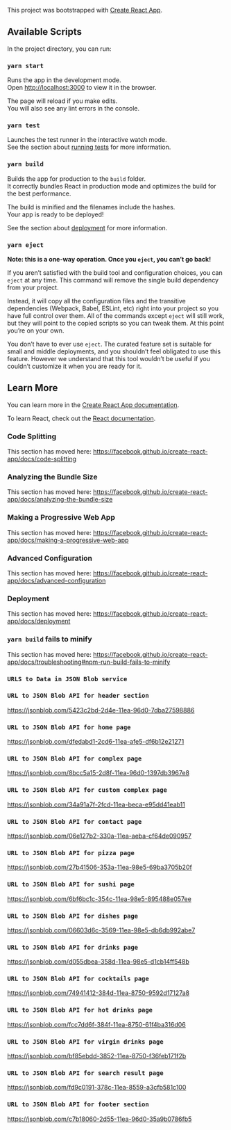 This project was bootstrapped with [Create React App](https://github.com/facebook/create-react-app).

## Available Scripts

In the project directory, you can run:

### `yarn start`

Runs the app in the development mode.<br />
Open [http://localhost:3000](http://localhost:3000) to view it in the browser.

The page will reload if you make edits.<br />
You will also see any lint errors in the console.

### `yarn test`

Launches the test runner in the interactive watch mode.<br />
See the section about [running tests](https://facebook.github.io/create-react-app/docs/running-tests) for more information.

### `yarn build`

Builds the app for production to the `build` folder.<br />
It correctly bundles React in production mode and optimizes the build for the best performance.

The build is minified and the filenames include the hashes.<br />
Your app is ready to be deployed!

See the section about [deployment](https://facebook.github.io/create-react-app/docs/deployment) for more information.

### `yarn eject`

**Note: this is a one-way operation. Once you `eject`, you can’t go back!**

If you aren’t satisfied with the build tool and configuration choices, you can `eject` at any time. This command will remove the single build dependency from your project.

Instead, it will copy all the configuration files and the transitive dependencies (Webpack, Babel, ESLint, etc) right into your project so you have full control over them. All of the commands except `eject` will still work, but they will point to the copied scripts so you can tweak them. At this point you’re on your own.

You don’t have to ever use `eject`. The curated feature set is suitable for small and middle deployments, and you shouldn’t feel obligated to use this feature. However we understand that this tool wouldn’t be useful if you couldn’t customize it when you are ready for it.

## Learn More

You can learn more in the [Create React App documentation](https://facebook.github.io/create-react-app/docs/getting-started).

To learn React, check out the [React documentation](https://reactjs.org/).

### Code Splitting

This section has moved here: https://facebook.github.io/create-react-app/docs/code-splitting

### Analyzing the Bundle Size

This section has moved here: https://facebook.github.io/create-react-app/docs/analyzing-the-bundle-size

### Making a Progressive Web App

This section has moved here: https://facebook.github.io/create-react-app/docs/making-a-progressive-web-app

### Advanced Configuration

This section has moved here: https://facebook.github.io/create-react-app/docs/advanced-configuration

### Deployment

This section has moved here: https://facebook.github.io/create-react-app/docs/deployment

### `yarn build` fails to minify

This section has moved here: https://facebook.github.io/create-react-app/docs/troubleshooting#npm-run-build-fails-to-minify
### `URLS to Data in JSON Blob service`

### `URL to JSON Blob API for header section`
https://jsonblob.com/5423c2bd-2d4e-11ea-96d0-7dba27598886

### `URL to JSON Blob API for home page`
https://jsonblob.com/dfedabd1-2cd6-11ea-afe5-df6b12e21271

### `URL to JSON Blob API for complex page`
https://jsonblob.com/8bcc5a15-2d8f-11ea-96d0-1397db3967e8

### `URL to JSON Blob API for custom complex page`
https://jsonblob.com/34a91a7f-2fcd-11ea-beca-e95dd41eab11

### `URL to JSON Blob API for contact page`
https://jsonblob.com/06e127b2-330a-11ea-aeba-cf64de090957

### `URL to JSON Blob API for pizza page`
https://jsonblob.com/27b41506-353a-11ea-98e5-69ba3705b20f

### `URL to JSON Blob API for sushi page`
https://jsonblob.com/6bf6bc1c-354c-11ea-98e5-895488e057ee

### `URL to JSON Blob API for dishes page`
https://jsonblob.com/06603d6c-3569-11ea-98e5-db6db992abe7

### `URL to JSON Blob API for drinks page`
https://jsonblob.com/d055dbea-358d-11ea-98e5-d1cb14ff548b

### `URL to JSON Blob API for cocktails page`
https://jsonblob.com/74941412-384d-11ea-8750-9592d17127a8

### `URL to JSON Blob API for hot drinks page`
https://jsonblob.com/fcc7dd6f-384f-11ea-8750-61f4ba316d06

### `URL to JSON Blob API for virgin drinks page`
https://jsonblob.com/bf85ebdd-3852-11ea-8750-f36feb171f2b

### `URL to JSON Blob API for search result page`
https://jsonblob.com/fd9c0191-378c-11ea-8559-a3cfb581c100

### `URL to JSON Blob API for footer section`
https://jsonblob.com/c7b18060-2d55-11ea-96d0-35a9b0786fb5